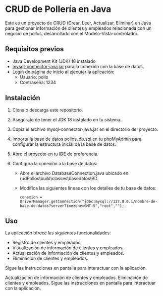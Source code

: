 # CRUD de Pollería en Java

Este es un proyecto de CRUD (Crear, Leer, Actualizar, Eliminar) en Java para gestionar información de clientes y empleados relacionada con un negocio de pollos, desarrollado con el Modelo-Vista-controlador.

## Requisitos previos

- Java Development Kit (JDK) 18 instalado
- [mysql-connector-java.jar](https://dev.mysql.com/downloads/connector/j/) para la conexión con la base de datos.
- Login de página de inicio al ejecutar la aplicación:
  - Usuario: pollo
  - Contraseña: 1234

## Instalación

1. Clona o descarga este repositorio.

2. Asegúrate de tener el JDK 18 instalado en tu sistema.

3. Copia el archivo mysql-connector-java.jar en el directorio del proyecto.

4. Importa la base de datos pollos_db.sql en tu phpMyAdmin para configurar la estructura inicial de la base de datos.

5. Abre el proyecto en tu IDE de preferencia.

6. Configura la conexión a la base de datos:
   - Abre el archivo DatabaseConnection.java ubicado en rudPollos\build\classes\basedatos\BD.
   - Modifica las siguientes líneas con los detalles de tu base de datos:

     ```
     conexion = DriverManager.getConnection("jdbc:mysql://127.0.0.1/nombre-de-base-de-datos?serverTimezone=GMT-5","root","");
     ```

## Uso

La aplicación ofrece las siguientes funcionalidades:

- Registro de clientes y empleados.
- Visualización de información de clientes y empleados.
- Actualización de información de clientes y empleados.
- Eliminación de clientes y empleados.

Sigue las instrucciones en pantalla para interactuar con la aplicación.

Actualización de información de clientes y empleados.
Eliminación de clientes y empleados.
Sigue las instrucciones en pantalla para interactuar con la aplicación.
